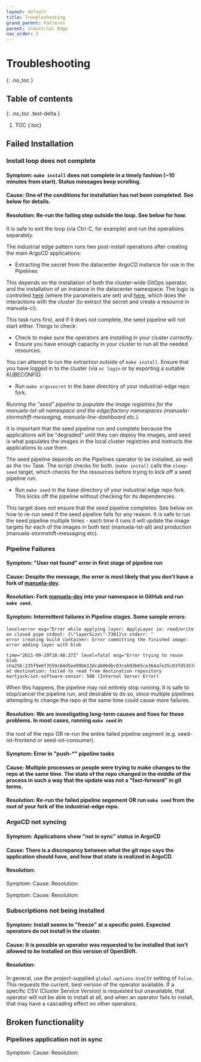 ```yaml
---
layout: default
title: Troubleshooting
grand_parent: Patterns
parent: Industrial Edge
nav_order: 2
---
```


# Troubleshooting
{: .no_toc }

## Table of contents
{: .no_toc .text-delta }

1. TOC
{:toc}

## Failed Installation

### Install loop does not complete

#### Symptom: `make install` does not complete in a timely fashion (~10 minutes from start).  Status messages keep scrolling.

#### Cause: One of the conditions for installation has not been completed.  See below for details.

#### Resolution: Re-run the failing step outside the loop.  See below for how.

It is safe to exit the loop (via Ctrl-C, for example) and run the operations separately.

The industrial edge pattern runs two post-install operations after creating the main ArgoCD applications: 

- Extracting the secret from the datacenter ArgoCD instance for use in the Pipelines

This depends on the installation of both the cluster-wide GitOps operator, and the installation of an instance in the datacenter namespace.  The logic is controlled [here](https://github.com/hybrid-cloud-patterns/industrial-edge/blob/main/Makefile) (where the parameters are set) and [here](https://github.com/hybrid-cloud-patterns/common/blob/main/Makefile), which does the interactions with the cluster (to extract the secret and create a resource in manuela-ci).

This task runs first, and if it does not complete, the seed pipeline will not start either.  Things to check:

- Check to make sure the operators are installing in your cluster correctly.
- Ensure you have enough capacity in your cluster to run all the needed resources.

You can attempt to run the extraction outside of `make install`.  Ensure that you have logged in to the cluster (via `oc login` or by exporting a suitable KUBECONFIG:

- Run `make argosecret` in the base directory of your industrial-edge repo fork.

*Running the "seed" pipeline to populate the image registries for the manuela-tst-all namespace and the edge/factory
namespaces (manuela-stormshift-messaging, manuela-line-dashboard etc.).*

It is important that the seed pipeline run and complete because the applications will be "degraded" until they can deploy the images, and seed is what populates the images in the local cluster registries and instructs the applications to use them.

The seed pipeline depends on the Pipelines operator to be installed, as well as the `tkn` Task.  The script checks for
both.  (`make install` calls the `sleep-seed` target, which checks for the resources before trying to kick off a seed pipeline run.

- Run `make seed` in the base directory of your industrial edge repo fork.  This kicks off the pipeline without checking for its dependencies.

This target does *not* ensure that the seed pipeline completes.  See below on how to re-run seed if the seed pipeline
fails for any reason.  It is safe to run the seed pipeline multiple times - each time it runs it will update the image targets for each of the images in both test (manuela-tst-all) and production (manuela-stormshift-messaging etc).

### Pipeline Failures

#### Symptom: "User not found" error in first stage of pipeline run
#### Cause: Despite the message, the error is most likely that you don't have a fork of [manuela-dev](https://github.com/hybrid-cloud-patterns/manuela-dev).
#### Resolution: Fork [manuela-dev](https://github.com/hybrid-cloud-patterns/manuela-dev) into your namespace in GitHub and run `make seed`.

#### Symptom: Intermittent failures in Pipeline stages.  Some sample errors:
```
level=error msg="Error while applying layer: ApplyLayer io: read/write on closed pipe stdout: {\"layerSize\":7301}\n stderr: "
error creating build container: Error committing the finished image: error adding layer with blob
```
```
time="2021-09-29T18:48:27Z" level=fatal msg="Error trying to reuse blob sha256:235f9e6f3559c04d5ee09b613dcab06dbc03ceb93b65ce364afe35c03fd53574 at destination: failed to read from destination repository martjack/iot-software-sensor: 500 (Internal Server Error)
```

When this happens, the pipeline may not entirely stop running.  It is safe to stop/cancel the pipeline run, and 
desirable to do so, since multiple pipelines attempting to change the repo at the same time could cause more failures.

#### Resolution: We are investigating long-term causes and fixes for these problems.  In most cases, running `make seed` in
the root of the repo OR re-run the entire failed pipeline segment (e.g. seed-iot-frontend or seed-iot-consumer).

#### Symptom: Error in "push-*" pipeline tasks

#### Cause: Multiple processes or people were trying to make changes to the repo at the same time.  The state of the repo changed in the middle of the process in such a way that the update was not a "fast-forward" in git terms.

#### Resolution: Re-run the failed pipeline segement OR run `make seed` from the root of your fork of the industrial-edge repo.

### ArgoCD not syncing

#### Symptom:  Applications show "not in sync" status in ArgoCD
#### Cause: There is a discrepancy between what the git repo says the application should have, and how that state is realized in ArgoCD.
#### Resolution:

Symptom:
Cause:
Resolution:

Symptom:
Cause:
Resolution:

### Subscriptions not being installed

#### Symptom: Install seems to "freeze" at a specific point.  Expected operators do not install in the cluster.
#### Cause: It is possible an operator was requested to be installed that isn't allowed to be installed on this version of OpenShift.
#### Resolution:

In general, use the project-supplied `global.options.UseCSV` setting of `False`.  This requests the current, best version of the operator available.  If a specific CSV (Cluster Service Version) is requested but unavailable, that operator will not be able to install at all, and when an operator fails to install, that may have a cascading effect on other operators.

## Broken functionality

### Pipelines application not in sync

Symptom:
Cause:
Resolution:
